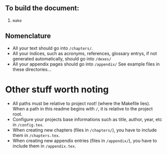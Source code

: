 ## To build the document:
1) `make`

## Nomenclature  
* All your text should go into `/chapters/`.
* All your indices, such as acronyms, references, glossary entrys, if not generated automatically, should go into `/dexes/`
* All your appendix pages should go into `/appendix/`
See example files in these directories...

# Other stuff worth noting
* All paths must be relative to project root! (where the Makefile lies). When a path in this readme begins with `/`, it is relative to the project root.
* Configure your projects base informations such as title, author, year, etc in `/config.tex`.
* When creating new chapters (files in `/chapters/`), you have to include them in `/chapters.tex`.
* When creating new appendix entries (files in `/appendix/`), you have to include them in `/appendix.tex`.
